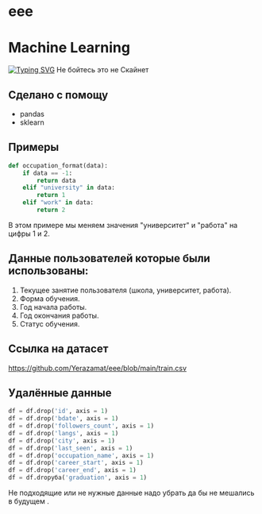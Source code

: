 # eee
# Machine Learning
[![Typing SVG](https://readme-typing-svg.herokuapp.com?color=%2336BCF7&lines=Мой+первая+нейроная+машина)](https://git.io/typing-svg)
Не бойтесь это не Скайнет

 [](https://github.com/Yerazamat/eee/blob/main/maxresdefault.jpg) 
## Сделано с помощу 

- pandas
- sklearn


## Примеры

```python
def occupation_format(data):
    if data == -1:
        return data
    elif "university" in data:
        return 1
    elif "work" in data:
        return 2 
```


В этом примере мы меняем значения "университет" и "работа" на цифры 1 и 2.




## Данные пользователей которые были использованы:

1. Текущее занятие пользователя (школа, университет, работа). 
1. Форма обучения.
1. Год начала работы.
1. Год окончания работы.
1. Статус обучения.


## Ссылка на датасет
https://github.com/Yerazamat/eee/blob/main/train.csv




## Удалённые данные



```python
df = df.drop('id', axis = 1)
df = df.drop('bdate', axis = 1)
df = df.drop('followers_count', axis = 1)
df = df.drop('langs', axis = 1)
df = df.drop('city', axis = 1)
df = df.drop('last_seen', axis = 1)
df = df.drop('occupation_name', axis = 1)
df = df.drop('career_start', axis = 1)
df = df.drop('career_end', axis = 1)
df = df.dropуба('graduation', axis = 1)
```
Не подходящие или не нужные данные надо убрать да бы не мешались в будущем .
